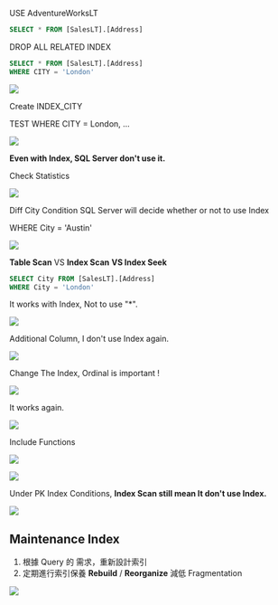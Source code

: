 USE AdventureWorksLT

```SQL
SELECT * FROM [SalesLT].[Address]
```

DROP ALL RELATED INDEX

```SQL
SELECT * FROM [SalesLT].[Address]
WHERE CITY = 'London'
```

![](https://i.imgur.com/alN1bZi.png)

Create INDEX_CITY

TEST WHERE CITY = London, ...

![](https://i.imgur.com/UyPVPzJ.png)

**Even with Index, SQL Server don't use it.**

Check Statistics

![](https://i.imgur.com/EddPOUh.png)

Diff City Condition SQL Server will decide whether or not to use Index

WHERE City = 'Austin'

![](https://i.imgur.com/t9cRwca.png)

**Table Scan** VS **Index Scan** **VS Index Seek**

```SQL
SELECT City FROM [SalesLT].[Address]
WHERE City = 'London'
```

It works with Index, Not to use "*".

![](https://i.imgur.com/kL92j4D.png)

Additional Column, I don't use Index again.

![](https://i.imgur.com/LEMi4Ck.png)

Change The Index, Ordinal is important !

![](https://i.imgur.com/gdRW4G0.png)

It works again.

![](https://i.imgur.com/eFmO5Ij.png)

Include Functions

![](https://i.imgur.com/PmoIlcj.png)

![](https://i.imgur.com/B2rSiJT.png)

Under PK Index Conditions, **Index Scan still mean It don't use Index.**

![](https://i.imgur.com/JoX0sa8.png)

## Maintenance Index

1. 根據 Query 的 需求，重新設計索引
2. 定期進行索引保養 **Rebuild** / **Reorganize** 減低 Fragmentation

![](https://i.imgur.com/J4texB5.png)

